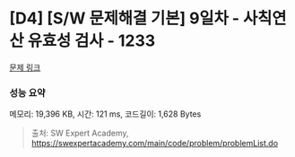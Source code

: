 # [D4] [S/W 문제해결 기본] 9일차 - 사칙연산 유효성 검사 - 1233 

[문제 링크](https://swexpertacademy.com/main/code/problem/problemDetail.do?contestProbId=AV141176AIwCFAYD) 

### 성능 요약

메모리: 19,396 KB, 시간: 121 ms, 코드길이: 1,628 Bytes



> 출처: SW Expert Academy, https://swexpertacademy.com/main/code/problem/problemList.do
